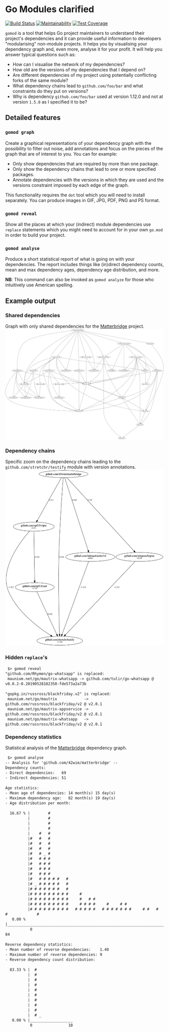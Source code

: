 # Go Modules clarified

[![Build Status](https://travis-ci.com/Helcaraxan/gomod.svg?branch=master)](https://travis-ci.com/Helcaraxan/gomod)
[![Maintainability](https://api.codeclimate.com/v1/badges/42f5920cf5c46650945b/maintainability)](https://codeclimate.com/github/Helcaraxan/gomod/maintainability)
[![Test Coverage](https://api.codeclimate.com/v1/badges/42f5920cf5c46650945b/test_coverage)](https://codeclimate.com/github/Helcaraxan/gomod/test_coverage)

`gomod` is a tool that helps Go project maintainers to understand their project's dependencies and
it can provide useful information to developers "modularising" non-module projects. It helps you by
visualising your dependency graph and, even more, analyse it for your profit. It will help you
answer typical questions such as:

- How can I visualise the network of my dependencies?
- How old are the versions of my dependencies that I depend on?
- Are different dependencies of my project using potentially conflicting forks of the same module?
- What dependency chains lead to `github.com/foo/bar` and what constraints do they put on versions?
- Why is dependency `github.com/foo/bar` used at version 1.12.0 and not at version `1.5.0` as I
  specified it to be?

## Detailed features

### `gomod graph`

Create a graphical representations of your dependency graph with the possibility to filter out
noise, add annotations and focus on the pieces of the graph that are of interest to you. You can for
example:

- Only show dependencies that are required by more than one package.
- Only show the dependency chains that lead to one or more specified packages.
- Annotate dependencies with the versions in which they are used and the versions constraint
  imposed by each edge of the graph.

This functionality requires the `dot` tool which you will need to install separately. You can
produce images in GIF, JPG, PDF, PNG and PS format.

### `gomod reveal`

Show all the places at which your (indirect) module dependencies use `replace` statements which you
might need to account for in your own `go.mod` in order to build your project.

### `gomod analyse`

Produce a short statistical report of what is going on with your dependencies. The report includes
things like (in)direct dependency counts, mean and max dependency ages, dependency age distribution,
and more.

**NB**: This command can also be invoked as `gomod analyze` for those who intuitively use American
spelling.

## Example output

### Shared dependencies

Graph with only shared dependencies for the [Matterbridge](https://github.com/42wim/matterbridge)
project.
![Shared dependencies graph](./images/shared-dependencies.jpg)

### Dependency chains

Specific zoom on the dependency chains leading to the `github.com/stretchr/testify` module with
version annotations.
![Annotated dependency chains for `github.com/stretchr/testify`](./images/dependency-chains.jpg)

### Hidden `replace`'s

```text
 $> gomod reveal
"github.com/Rhymen/go-whatsapp" is replaced:
 maunium.net/go/mautrix-whatsapp -> github.com/tulir/go-whatsapp @ v0.0.2-0.20190528182350-fde573a2a73b

"gopkg.in/russross/blackfriday.v2" is replaced:
 maunium.net/go/mautrix            -> github.com/russross/blackfriday/v2 @ v2.0.1
 maunium.net/go/mautrix-appservice -> github.com/russross/blackfriday/v2 @ v2.0.1
 maunium.net/go/mautrix-whatsapp   -> github.com/russross/blackfriday/v2 @ v2.0.1
```

### Dependency statistics

Statistical analysis of the [Matterbridge](https://github.com/42wim/matterbridge) dependency graph.

```text
 $> gomod analyse
-- Analysis for 'github.com/42wim/matterbridge' --
Dependency counts:
- Direct dependencies:   69
- Indirect dependencies: 51

Age statistics:
- Mean age of dependencies: 14 month(s) 15 day(s)
- Maximum dependency age:   82 month(s) 19 day(s)
- Age distribution per month:

  16.67 % |        #
          |        #
          |        #
          |        #
          |    #   #
          |#   #   #
          |#   #   #
          |#   #   #
          |#   # _ #
          |#   # # #
          |#   # # #
          |#   # # #
          |#   # # #
          |#   # # # # #   #
          |# _ # # # # #   #
          |# # # # # # #   #
          |# # # # # # # # #     #
          |# # # # # # # # #     #   # #
          |# # # # # # # # #     # # # #     #     # #
          |# # # # # # # # #   # # # # #   # # # # # # #     # #   #           #             #
   0.00 % |___________________________________________________________________________________
           0                                                                                84

Reverse dependency statistics:
- Mean number of reverse dependencies:    1.40
- Maximum number of reverse dependencies: 9
- Reverse dependency count distribution:

  83.33 % |  #
          |  #
          |  #
          |  #
          |  #
          |  #
          |  #
          |  #
          |  #
          |  # _
   0.00 % |___________________
           0                10
```
